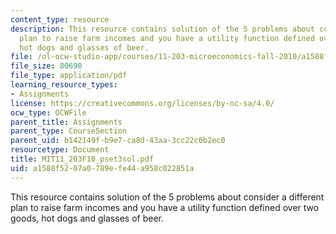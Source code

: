 ```yaml
---
content_type: resource
description: This resource contains solution of the 5 problems about consider a different
  plan to raise farm incomes and you have a utility function defined over two goods,
  hot dogs and glasses of beer.
file: /ol-ocw-studio-app/courses/11-203-microeconomics-fall-2010/a1588f5207a0789efe44a958c022851a_MIT11_203F10_pset3sol.pdf
file_size: 80690
file_type: application/pdf
learning_resource_types:
- Assignments
license: https://creativecommons.org/licenses/by-nc-sa/4.0/
ocw_type: OCWFile
parent_title: Assignments
parent_type: CourseSection
parent_uid: b142149f-b9e7-ca8d-43aa-3cc22c0b2ec0
resourcetype: Document
title: MIT11_203F10_pset3sol.pdf
uid: a1588f52-07a0-789e-fe44-a958c022851a
---
```

This resource contains solution of the 5 problems about consider a different plan to raise farm incomes and you have a utility function defined over two goods, hot dogs and glasses of beer.